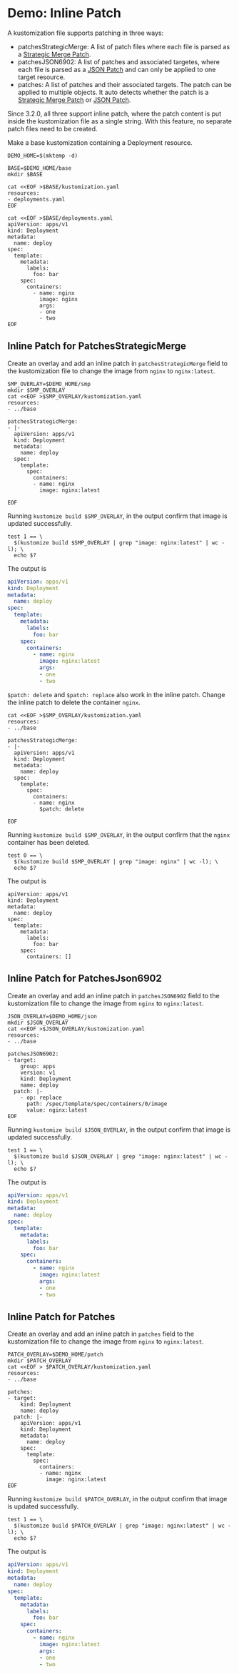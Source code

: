 [Strategic Merge Patch]: https://github.com/kubernetes/community/blob/master/contributors/devel/sig-api-machinery/strategic-merge-patch.md
[JSON Patch]: https://tools.ietf.org/html/rfc6902

# Demo: Inline Patch

A kustomization file supports patching in three ways:
- patchesStrategicMerge: A list of patch files where each file is parsed as a [Strategic Merge Patch].
- patchesJSON6902: A list of patches and associated targetes, where each file is parsed as a [JSON Patch] and can only be applied to one target resource.
- patches: A list of patches and their associated targets. The patch can be applied to multiple objects. It auto detects whether the patch is a [Strategic Merge Patch] or [JSON Patch].

Since 3.2.0, all three support inline patch, where the patch content is put inside the kustomization file as a single string. With this feature, no separate patch files need to be created.

Make a base kustomization containing a Deployment resource.
<!-- @createKustomization @test -->
```
DEMO_HOME=$(mktemp -d)

BASE=$DEMO_HOME/base
mkdir $BASE

cat <<EOF >$BASE/kustomization.yaml
resources:
- deployments.yaml
EOF

cat <<EOF >$BASE/deployments.yaml
apiVersion: apps/v1
kind: Deployment
metadata:
  name: deploy
spec:
  template:
    metadata:
      labels:
        foo: bar
    spec:
      containers:
        - name: nginx
          image: nginx
          args:
          - one
          - two
EOF
```


## Inline Patch for PatchesStrategicMerge

Create an overlay and add an inline patch in `patchesStrategicMerge` field to the kustomization file
to change the image from `nginx` to `nginx:latest`.

<!-- @addSMPatch @test -->
```
SMP_OVERLAY=$DEMO_HOME/smp
mkdir $SMP_OVERLAY
cat <<EOF >$SMP_OVERLAY/kustomization.yaml
resources:
- ../base

patchesStrategicMerge:
- |-
  apiVersion: apps/v1
  kind: Deployment
  metadata:
    name: deploy
  spec:
    template:
      spec:
        containers:
        - name: nginx
          image: nginx:latest
          
EOF
```

Running `kustomize build $SMP_OVERLAY`, in the output confirm that image is updated successfully.

<!-- @confirmSMPatch @test -->
```
test 1 == \
  $(kustomize build $SMP_OVERLAY | grep "image: nginx:latest" | wc -l); \
  echo $?
```

The output is
```yaml
apiVersion: apps/v1
kind: Deployment
metadata:
  name: deploy
spec:
  template:
    metadata:
      labels:
        foo: bar
    spec:
      containers:
        - name: nginx
          image: nginx:latest
          args:
          - one
          - two
```

`$patch: delete` and `$patch: replace` also work in the inline patch. Change the inline patch to delete the container `nginx`.

<!-- @addDeleteSMPatch @test -->
```
cat <<EOF >$SMP_OVERLAY/kustomization.yaml
resources:
- ../base

patchesStrategicMerge:
- |-
  apiVersion: apps/v1
  kind: Deployment
  metadata:
    name: deploy
  spec:
    template:
      spec:
        containers:
        - name: nginx
          $patch: delete
          
EOF
```
Running `kustomize build $SMP_OVERLAY`, in the output confirm that the `nginx` container has been deleted.

<!-- @confirmDeleteSMPatch @test -->
```
test 0 == \
  $(kustomize build $SMP_OVERLAY | grep "image: nginx" | wc -l); \
  echo $?
```

The output is
```
apiVersion: apps/v1
kind: Deployment
metadata:
  name: deploy
spec:
  template:
    metadata:
      labels:
        foo: bar
    spec:
      containers: []
```

## Inline Patch for PatchesJson6902

Create an overlay and add an inline patch in `patchesJSON6902` field to the kustomization file
to change the image from `nginx` to `nginx:latest`.

<!-- @addJSONPatch @test -->
```
JSON_OVERLAY=$DEMO_HOME/json
mkdir $JSON_OVERLAY
cat <<EOF >$JSON_OVERLAY/kustomization.yaml
resources:
- ../base

patchesJSON6902:
- target:
    group: apps
    version: v1
    kind: Deployment
    name: deploy
  patch: |-
    - op: replace
      path: /spec/template/spec/containers/0/image
      value: nginx:latest
EOF
```

Running `kustomize build $JSON_OVERLAY`, in the output confirm that image is updated successfully.

<!-- @confirmJSONPatch @test -->
```
test 1 == \
  $(kustomize build $JSON_OVERLAY | grep "image: nginx:latest" | wc -l); \
  echo $?
```

The output is
```yaml
apiVersion: apps/v1
kind: Deployment
metadata:
  name: deploy
spec:
  template:
    metadata:
      labels:
        foo: bar
    spec:
      containers:
        - name: nginx
          image: nginx:latest
          args:
          - one
          - two
```

## Inline Patch for Patches

Create an overlay and add an inline patch in `patches` field to the kustomization file
to change the image from `nginx` to `nginx:latest`.

<!-- @addPatch @test -->
```
PATCH_OVERLAY=$DEMO_HOME/patch
mkdir $PATCH_OVERLAY
cat <<EOF > $PATCH_OVERLAY/kustomization.yaml
resources:
- ../base

patches:
- target:
    kind: Deployment
    name: deploy
  patch: |-
    apiVersion: apps/v1
    kind: Deployment
    metadata:
      name: deploy
    spec:
      template:
        spec:
          containers:
          - name: nginx
            image: nginx:latest
EOF
```

Running `kustomize build $PATCH_OVERLAY`, in the output confirm that image is updated successfully.

<!-- @confirmPatch @test -->
```
test 1 == \
  $(kustomize build $PATCH_OVERLAY | grep "image: nginx:latest" | wc -l); \
  echo $?
```

The output is
```yaml
apiVersion: apps/v1
kind: Deployment
metadata:
  name: deploy
spec:
  template:
    metadata:
      labels:
        foo: bar
    spec:
      containers:
        - name: nginx
          image: nginx:latest
          args:
          - one
          - two
```